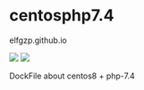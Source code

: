 # centosphp7.4

elfgzp.github.io

![](https://img.shields.io/badge/centOS-8-green) ![](https://img.shields.io/static/v1?label=php&message=7.4.3&color=blue)

DockFile about centos8 + php-7.4
